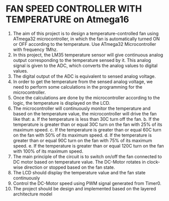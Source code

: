# FAN SPEED CONTROLLER WITH TEMPERATURE on Atmega16
1. The aim of this project is to design a temperature-controlled fan using ATmega32 
microcontroller, in which the fan is automatically turned ON or OFF according to the 
temperature. Use ATmega32 Microcontroller with frequency 1Mhz.
2. In this project, the LM35 temperature sensor will give continuous analog output 
corresponding to the temperature sensed by it. This analog signal is given to the ADC, 
which converts the analog values to digital values.
3. The digital output of the ADC is equivalent to sensed analog voltage.
4. In order to get the temperature from the sensed analog voltage, we need to perform some 
calculations in the programming for the microcontroller.
5. Once the calculations are done by the microcontroller according to the logic, the 
temperature is displayed on the LCD. 
6. The microcontroller will continuously monitor the temperature and based on the 
temperature value, the microcontroller will drive the fan like that:
a. If the temperature is less than 30C turn off the fan.
b. If the temperature is greater than or equal 30C turn on the fan with 25% of its 
maximum speed.
c. If the temperature is greater than or equal 60C turn on the fan with 50% of its 
maximum speed.
d. If the temperature is greater than or equal 90C turn on the fan with 75% of its 
maximum speed.
e. If the temperature is greater than or equal 120C turn on the fan with 100% of its 
maximum speed.
7. The main principle of the circuit is to switch on/off the fan connected to DC motor based 
on temperature value. The DC-Motor rotates in clock-wise direction or stopped based on 
the fan state.
8. The LCD should display the temperature value and the fan state continuously
9. Control the DC-Motor speed using PWM signal generated from Timer0.
11. The project should be design and implemented based on the layered architecture 
model 